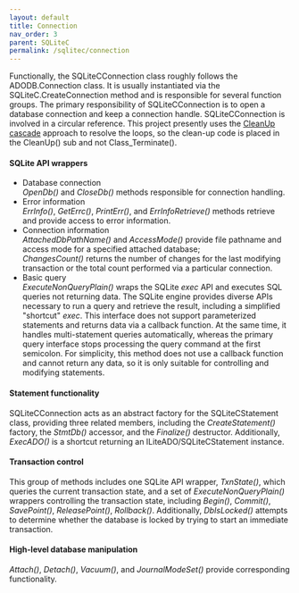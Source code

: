 ```yaml
---
layout: default
title: Connection
nav_order: 3
parent: SQLiteC
permalink: /sqlitec/connection
---
```


Functionally, the SQLiteCConnection class roughly follows the ADODB.Connection class. It is usually instantiated via the SQLiteC.CreateConnection method and is responsible for several function groups. The primary responsibility of SQLiteCConnection is to open a database connection and keep a connection handle. SQLiteCConnection is involved in a circular reference. This project presently uses the [CleanUp cascade][ObjectStore] approach to resolve the loops, so the clean-up code is placed in the CleanUp() sub and not Class_Terminate().

#### SQLite API wrappers

* Database connection  
  *OpenDb()* and *CloseDb()* methods responsible for connection handling.  
* Error information  
  *ErrInfo()*, *GetErrc()*, *PrintErr()*, and *ErrInfoRetrieve()* methods retrieve and provide access to error information.  
* Connection information  
  *AttachedDbPathName()* and *AccessMode()* provide file pathname and access mode for a specified attached database;  
  *ChangesCount()* returns the number of changes for the last modifying transaction or the total count performed via a particular connection.  
* Basic query  
  *ExecuteNonQueryPlain()* wraps the SQLite *exec* API and executes SQL queries not returning data. The SQLite engine provides diverse APIs necessary to run a query and retrieve the result, including a simplified "shortcut" *exec*. This interface does not support parameterized statements and returns data via a callback function. At the same time, it handles multi-statement queries automatically, whereas the primary query interface stops processing the query command at the first semicolon. For simplicity, this method does not use a callback function and cannot return any data, so it is only suitable for controlling and modifying statements.

#### Statement functionality

SQLiteCConnection acts as an abstract factory for the SQLiteCStatement class, providing three related members, including the *CreateStatement()* factory, the *StmtDb()* accessor, and the *Finalize()* destructor. Additionally, *ExecADO()* is a shortcut returning an ILiteADO/SQLiteCStatement instance.

#### Transaction control

This group of methods includes one SQLite API wrapper, *TxnState()*, which queries the current transaction state, and a set of *ExecuteNonQueryPlain()* wrappers controlling the transaction state, including *Begin()*, *Commit()*, *SavePoint()*, *ReleasePoint()*, *Rollback()*. Additionally, *DbIsLocked()* attempts to determine whether the database is locked by trying to start an immediate transaction.

#### High-level database manipulation

*Attach()*, *Detach()*, *Vacuum()*, and *JournalModeSet()* provide corresponding functionality.


<!-- References -->

[ObjectStore]: https://pchemguy.github.io/ObjectStore/
